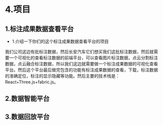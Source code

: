 # 4.项目

## 1.标注成果数据查看平台

- 1.介绍一下你们的这个标注成果数据查看平台的项目

我们公司这边有批标注数据，然后长安汽车它们想买我们这批标注数据，然后就需要一个可视化的查看标注数据的前端平台，可以查看图片标注数据，点云分割标注数据，点云融合标注数据，所以我们这边就需要做一个标注成果数据的可视化查看平台。然后这个平台最后做完包含的功能有标注成果数据的查看，下载，标注数据的准确定位，标注的显示隐藏等功能。然后主要的技术栈是：React+Three.js+fabric.js。

## 2.数据智能平台

## 3.数据回放平台

